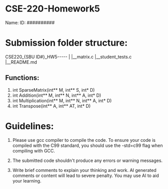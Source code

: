# CSE-220-Homework5
Name: 
ID: ##########

# Submission folder structure:


CSE220_{SBU ID#}_HW5-----
|
|__matrix.c
|__student_tests.c
|__README.md

## Functions:
1. int SparseMatrix(int** M, int** S, int* D)
2. int Addition(int** M, int** N, int** A, int* D)
3. int Multiplication(int** M, int** N, int** A, int* D)
4. int Transpose(int** A, int** AT, int* D)


# Guidelines:

1. Please use gcc compiler to compile the code. To ensure your code is compiled with the C99 standard, you should use the -std=c99 flag when compiling with GCC.

2. The submitted code shouldn't produce any errors or warning messages.

3. Write brief comments to explain your thinking and work. AI generated comments or content will lead to severe penalty. You may use AI to aid your learning.

